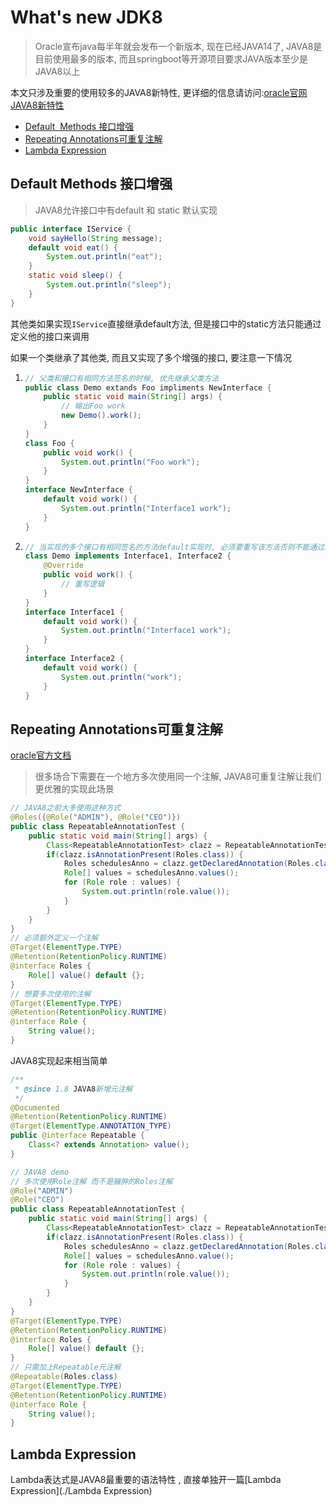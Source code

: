 # What's new JDK8

> Oracle宣布java每半年就会发布一个新版本, 现在已经JAVA14了, JAVA8是目前使用最多的版本, 而且springboot等开源项目要求JAVA版本至少是JAVA8以上

本文只涉及重要的使用较多的JAVA8新特性, 更详细的信息请访问:[oracle官网JAVA8新特性](https://www.oracle.com/java/technologies/javase/8-whats-new.html)

- <a href="#Default Methods">Default  Methods 接口增强</a>
- <a href="#Repeating Annotations">Repeating Annotations可重复注解</a>
- <a href="#Lambda Expression">Lambda Expression</a>



## <a name="Default Methods">Default  Methods 接口增强</a>

> JAVA8允许接口中有default 和 static 默认实现

```java
public interface IService {
	void sayHello(String message);
    default void eat() {
        System.out.println("eat");
    }
    static void sleep() {
        System.out.println("sleep");
    }
}    
```

其他类如果实现`IService`直接继承default方法, 但是接口中的static方法只能通过定义他的接口来调用

如果一个类继承了其他类, 而且又实现了多个增强的接口, 要注意一下情况

1. ```java
   // 父类和接口有相同方法签名的时候, 优先继承父类方法
   public class Demo extands Foo impliments NewInterface {
       public static void main(String[] args) {
           // 输出Foo work
           new Demo().work();
       }
   }
   class Foo {
       public void work() {
           System.out.println("Foo work");
       }
   }
   interface NewInterface {
       default void work() {
           System.out.println("Interface1 work");
       }
   }
   ```

2. ```java
   // 当实现的多个接口有相同签名的方法default实现时, 必须要重写该方法否则不能通过编译
   class Demo implements Interface1, Interface2 {
       @Override
       public void work() {
           // 重写逻辑
       }
   }
   interface Interface1 {
       default void work() {
           System.out.println("Interface1 work");
       }
   }
   interface Interface2 {
       default void work() {
           System.out.println("work");
       }
   }
   ```
   
   

## <a name="Repeating Annotations">Repeating Annotations可重复注解</a>

[oracle官方文档]( https://docs.oracle.com/javase/tutorial/java/annotations/repeating.html )

> 很多场合下需要在一个地方多次使用同一个注解, JAVA8可重复注解让我们更优雅的实现此场景

```java
// JAVA8之前大多使用这种方式
@Roles({@Role("ADMIN"), @Role("CEO")})
public class RepeatableAnnotationTest {
    public static void main(String[] args) {
        Class<RepeatableAnnotationTest> clazz = RepeatableAnnotationTest.class;
        if(clazz.isAnnotationPresent(Roles.class)) {
            Roles schedulesAnno = clazz.getDeclaredAnnotation(Roles.class);
            Role[] values = schedulesAnno.values();
            for (Role role : values) {
                System.out.println(role.value());
            }
        }
    }
}
// 必须额外定义一个注解
@Target(ElementType.TYPE)
@Retention(RetentionPolicy.RUNTIME)
@interface Roles {
    Role[] value() default {};
}
// 想要多次使用的注解
@Target(ElementType.TYPE)
@Retention(RetentionPolicy.RUNTIME)
@interface Role {
    String value();
}
```

JAVA8实现起来相当简单

```java
/**
 * @since 1.8 JAVA8新增元注解
 */
@Documented
@Retention(RetentionPolicy.RUNTIME)
@Target(ElementType.ANNOTATION_TYPE)
public @interface Repeatable {
    Class<? extends Annotation> value();
}
```

```java
// JAVA8 demo
// 多次使用Role注解 而不是臃肿的Roles注解
@Role("ADMIN")
@Role("CEO")
public class RepeatableAnnotationTest {
    public static void main(String[] args) {
        Class<RepeatableAnnotationTest> clazz = RepeatableAnnotationTest.class;
        if(clazz.isAnnotationPresent(Roles.class)) {
            Roles schedulesAnno = clazz.getDeclaredAnnotation(Roles.class);
            Role[] values = schedulesAnno.value();
            for (Role role : values) {
                System.out.println(role.value());
            }
        }
    }
}
@Target(ElementType.TYPE)
@Retention(RetentionPolicy.RUNTIME)
@interface Roles {
    Role[] value() default {};
}
// 只需加上Repeatable元注解
@Repeatable(Roles.class)
@Target(ElementType.TYPE)
@Retention(RetentionPolicy.RUNTIME)
@interface Role {
    String value();
}
```



## <a name="Lambda Expression">Lambda Expression</a>

Lambda表达式是JAVA8最重要的语法特性 , 直接单独开一篇[Lambda Expression](./Lambda Expression)